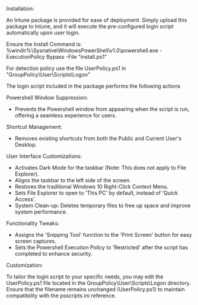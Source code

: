 Installation:

An Intune package is provided for ease of deployment. Simply upload this package to Intune, and it will execute the pre-configured login script automatically upon user login.


Ensure the Install Command is: %windir%\Sysnative\WindowsPowerShell\v1.0\powershell.exe -ExecutionPolicy Bypass -File "install.ps1"

For detection policy use the file UserPolicy.ps1 in "GroupPolicy\User\Scripts\Logon"


The login script included in the package performs the following actions


Powershell Window Suppression: 

- Prevents the Powershell window from appearing when the script is run, offering a seamless experience for users.


Shortcut Management: 

- Removes existing shortcuts from both the Public and Current User's Desktop.


User Interface Customizations:

- Activates Dark Mode for the taskbar (Note: This does not apply to File Explorer).
- Aligns the taskbar to the left side of the screen.
- Restores the traditional Windows 10 Right-Click Context Menu.
- Sets File Explorer to open to 'This PC' by default, instead of 'Quick Access'.
- System Clean-up: Deletes temporary files to free up space and improve system performance.


Functionality Tweaks:

- Assigns the 'Snipping Tool' function to the 'Print Screen' button for easy screen captures.
- Sets the Powershell Execution Policy to 'Restricted' after the script has completed to enhance security.


Customization:

To tailor the login script to your specific needs, you may edit the UserPolicy.ps1 file located in the GroupPolicy\User\Scripts\Logon directory. Ensure that the filename remains unchanged (UserPolicy.ps1) to maintain compatibility with the psscripts.ini reference.
